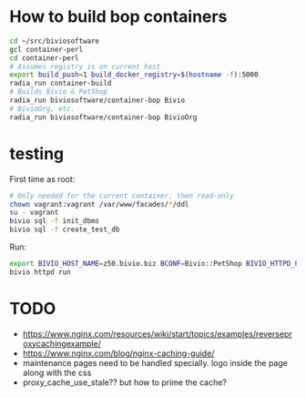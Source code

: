# How to build bop containers

```sh
cd ~/src/biviosoftware
gcl container-perl
cd container-perl
# Assumes registry is on current host
export build_push=1 build_docker_registry=$(hostname -f):5000
radia_run container-build
# Builds Bivio & PetShop
radia_run biviosoftware/container-bop Bivio
# BivioOrg, etc.
radia_run biviosoftware/container-bop BivioOrg
```

# testing

First time as root:

```sh
# Only needed for the current container, then read-only
chown vagrant:vagrant /var/www/facades/*/ddl
su - vagrant
bivio sql -f init_dbms
bivio sql -f create_test_db
```

Run:

```sh
export BIVIO_HOST_NAME=z50.bivio.biz BCONF=Bivio::PetShop BIVIO_HTTPD_PORT=8002 PERLLIB=~/src/perl
bivio httpd run
```

# TODO

* https://www.nginx.com/resources/wiki/start/topics/examples/reverseproxycachingexample/
* https://www.nginx.com/blog/nginx-caching-guide/
* maintenance pages need to be handled specially. logo inside the page along with the css
* proxy_cache_use_stale?? but how to prime the cache?
